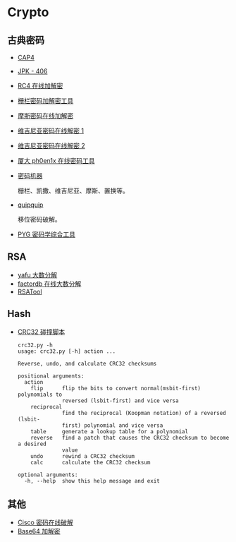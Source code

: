 # Crypto

## 古典密码

* [CAP4](http://down.40huo.cn/crypto/CAP4.zip)

* [JPK - 406](http://down.40huo.cn/crypto/JPK_406.jar)

* [RC4 在线加解密](http://rc4.online-domain-tools.com/)

* [栅栏密码加解密工具](http://down.40huo.cn/crypto/%E6%A0%85%E6%A0%8F%E5%AF%86%E7%A0%81%E5%8A%A0%E8%A7%A3%E5%AF%861.10.rar)

* [摩斯密码在线加解密](http://www.zhongguosou.com/zonghe/moErSiCodeConverter.aspx)

* [维吉尼亚密码在线解密 1](https://www.guballa.de/vigenere-solver)

* [维吉尼亚密码在线解密 2](http://www.mygeocachingprofile.com/codebreaker.vigenerecipher.aspx)

* [厦大 ph0en1x 在线密码工具](http://tool.ph0en1x.com/)

* [密码机器](http://heartsnote.com/tools/cipher.htm)

  栅栏、凯撒、维吉尼亚、摩斯、置换等。

* [quipquip](http://quipqiup.com/)

  移位密码破解。

* [PYG 密码学综合工具](http://down.40huo.cn/crypto/pyg%E5%AF%86%E7%A0%81%E5%AD%A6%E7%BB%BC%E5%90%88%E5%B7%A5%E5%85%B7.zip)

## RSA

* [yafu 大数分解](http://down.40huo.cn/crypto/yafu-1.34.zip)
* [factordb 在线大数分解](http://factordb.com/)
* [RSATool](http://down.40huo.cn/crypto/RSATool2v17.rar_87752.rar)

## Hash

* [CRC32 碰撞脚本](https://github.com/theonlypwner/crc32/blob/master/crc32.py)

  ```shell
  crc32.py -h
  usage: crc32.py [-h] action ...

  Reverse, undo, and calculate CRC32 checksums

  positional arguments:
    action
      flip      flip the bits to convert normal(msbit-first) polynomials to
                reversed (lsbit-first) and vice versa
      reciprocal
                find the reciprocal (Koopman notation) of a reversed (lsbit-
                first) polynomial and vice versa
      table     generate a lookup table for a polynomial
      reverse   find a patch that causes the CRC32 checksum to become a desired
                value
      undo      rewind a CRC32 checksum
      calc      calculate the CRC32 checksum

  optional arguments:
    -h, --help  show this help message and exit
  ```

## 其他

- [Cisco 密码在线破解](http://www.ifm.net.nz/cookbooks/passwordcracker.html)
- [Base64 加解密](http://base64.supfree.net/)